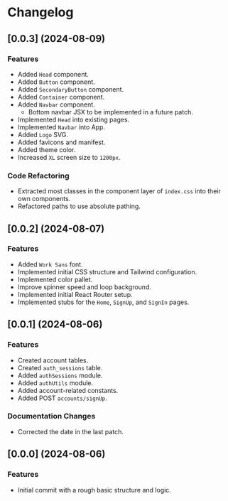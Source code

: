 # Changelog

## [0.0.3] (2024-08-09)

### Features

- Added `Head` component.
- Added `Button` component.
- Added `SecondaryButton` component.
- Added `Container` component.
- Added `Navbar` component.
  - Bottom navbar JSX to be implemented in a future patch.
- Implemented `Head` into existing pages.
- Implemented `Navbar` into App.
- Added `Logo` SVG.
- Added favicons and manifest.
- Added theme color.
- Increased `XL` screen size to `1200px`.


### Code Refactoring

- Extracted most classes in the component layer of `index.css` into their own components.
- Refactored paths to use absolute pathing.


## [0.0.2] (2024-08-07)

### Features

- Added `Work Sans` font.
- Implemented initial CSS structure and Tailwind configuration.
- Implemented color pallet.
- Improve spinner speed and loop background.
- Implemented initial React Router setup.
- Implemented stubs for the `Home`, `SignUp`, and `SignIn` pages.


## [0.0.1] (2024-08-06)

### Features

- Created account tables.
- Created `auth_sessions` table.
- Added `authSessions` module.
- Added `authUtils` module.
- Added account-related constants.
- Added POST `accounts/signUp`.


### Documentation Changes

- Corrected the date in the last patch.


## [0.0.0] (2024-08-06)

### Features

- Initial commit with a rough basic structure and logic.